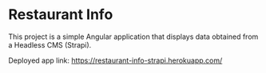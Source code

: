 # Restaurant Info

This project is a simple Angular application that displays data obtained from a Headless CMS (Strapi).

Deployed app link: https://restaurant-info-strapi.herokuapp.com/
